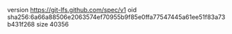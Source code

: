 version https://git-lfs.github.com/spec/v1
oid sha256:6a66a88506e2063574ef70955b9f85e0ffa77547445a61ee51f83a73b431f268
size 40356
